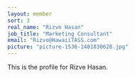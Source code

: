```yaml
---
layout: member
sort: 3
real_name: "Rizve Hasan"
job_title: "Marketing Consultant"
email: "Rizve@HawaiiTASS.com"
picture: "picture-1536-1401830628.jpg"
---
```

This is the profile for Rizve Hasan.